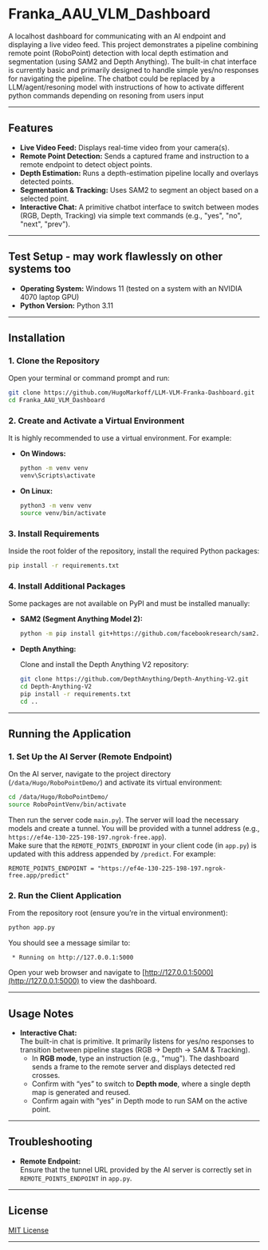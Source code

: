 # Franka_AAU_VLM_Dashboard

A localhost dashboard for communicating with an AI endpoint and displaying a live video feed. This project demonstrates a pipeline combining remote point (RoboPoint) detection with local depth estimation and segmentation (using SAM2 and Depth Anything). The built-in chat interface is currently basic and primarily designed to handle simple yes/no responses for navigating the pipeline.
The chatbot could be replaced by a LLM/agent/resoning model with instructions of how to activate different python commands depending on resoning from users input

---

## Features

- **Live Video Feed:** Displays real-time video from your camera(s).
- **Remote Point Detection:** Sends a captured frame and instruction to a remote endpoint to detect object points.
- **Depth Estimation:** Runs a depth-estimation pipeline locally and overlays detected points.
- **Segmentation & Tracking:** Uses SAM2 to segment an object based on a selected point.
- **Interactive Chat:** A primitive chatbot interface to switch between modes (RGB, Depth, Tracking) via simple text commands (e.g., "yes", "no", "next", "prev").

---

## Test Setup - may work flawlessly on other systems too

- **Operating System:** Windows 11 (tested on a system with an NVIDIA 4070 laptop GPU)
- **Python Version:** Python 3.11

---

## Installation

### 1. Clone the Repository

Open your terminal or command prompt and run:

```bash
git clone https://github.com/HugoMarkoff/LLM-VLM-Franka-Dashboard.git
cd Franka_AAU_VLM_Dashboard
```

### 2. Create and Activate a Virtual Environment

It is highly recommended to use a virtual environment. For example:

- **On Windows:**

  ```bash
  python -m venv venv
  venv\Scripts\activate
  ```

- **On Linux:**

  ```bash
  python3 -m venv venv
  source venv/bin/activate
  ```

### 3. Install Requirements

Inside the root folder of the repository, install the required Python packages:

```bash
pip install -r requirements.txt
```

### 4. Install Additional Packages

Some packages are not available on PyPI and must be installed manually:

- **SAM2 (Segment Anything Model 2):**

  ```bash
  python -m pip install git+https://github.com/facebookresearch/sam2.git
  ```

- **Depth Anything:**

  Clone and install the Depth Anything V2 repository:

  ```bash
  git clone https://github.com/DepthAnything/Depth-Anything-V2.git
  cd Depth-Anything-V2
  pip install -r requirements.txt
  cd ..
  ```

---

## Running the Application

### 1. Set Up the AI Server (Remote Endpoint)

On the AI server, navigate to the project directory (`/data/Hugo/RoboPointDemo/`) and activate its virtual environment:

```bash
cd /data/Hugo/RoboPointDemo/
source RoboPointVenv/bin/activate
```

Then run the server code  `main.py`). The server will load the necessary models and create a tunnel. You will be provided with a tunnel address (e.g., `https://ef4e-130-225-198-197.ngrok-free.app`).  
Make sure that the `REMOTE_POINTS_ENDPOINT` in your client code (in `app.py`) is updated with this address appended by `/predict`. For example:

```
REMOTE_POINTS_ENDPOINT = "https://ef4e-130-225-198-197.ngrok-free.app/predict"
```

### 2. Run the Client Application

From the repository root (ensure you’re in the virtual environment):

```bash
python app.py
```

You should see a message similar to:

```
 * Running on http://127.0.0.1:5000
```

Open your web browser and navigate to [http://127.0.0.1:5000](http://127.0.0.1:5000) to view the dashboard.

---

## Usage Notes

- **Interactive Chat:**  
  The built-in chat is primitive. It primarily listens for yes/no responses to transition between pipeline stages (RGB → Depth → SAM & Tracking).  
  - In **RGB mode**, type an instruction (e.g., "mug"). The dashboard sends a frame to the remote server and displays detected red crosses.
  - Confirm with “yes” to switch to **Depth mode**, where a single depth map is generated and reused.
  - Confirm again with “yes” in Depth mode to run SAM on the active point.

---

## Troubleshooting

- **Remote Endpoint:**  
  Ensure that the tunnel URL provided by the AI server is correctly set in `REMOTE_POINTS_ENDPOINT` in `app.py`.

---

## License

[MIT License](LICENSE)  

---

